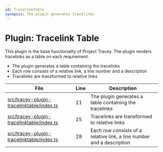 ```yaml
---
id: TracelinkTable
synopsis: The plugin generates tracelinks
---
```


# Plugin: Tracelink Table

This plugin is the base functionality of Project Tracey. The plugin renders tracelinks as a table on each requirement.

-   The plugin generates a table containing the tracelinks
-   Each row consists of a relative link, a line number and a description
-   Tracelinks are transformed to relative links

<div class="tracey tracey-plugin-tracelinktable">

| File                                                                                                  | Line | Description                                                           |
| ----------------------------------------------------------------------------------------------------- | ---- | --------------------------------------------------------------------- |
| [src/tracey-plugin-tracelinktable/index.ts](index.ts#L21 "src/tracey-plugin-tracelinktable/index.ts") | 21   | The plugin generates a table containing the tracelinks                |
| [src/tracey-plugin-tracelinktable/index.ts](index.ts#L25 "src/tracey-plugin-tracelinktable/index.ts") | 25   | Tracelinks are transformed to relative links                          |
| [src/tracey-plugin-tracelinktable/index.ts](index.ts#L28 "src/tracey-plugin-tracelinktable/index.ts") | 28   | Each row consists of a relative link, a line number and a description |

</div>
